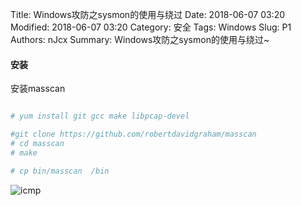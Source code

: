 Title: Windows攻防之sysmon的使用与绕过
Date: 2018-06-07 03:20
Modified: 2018-06-07 03:20
Category: 安全
Tags: Windows
Slug: P1
Authors: nJcx
Summary: Windows攻防之sysmon的使用与绕过~

#### 安装


安装masscan

```bash

# yum install git gcc make libpcap-devel

#git clone https://github.com/robertdavidgraham/masscan
# cd masscan
# make

# cp bin/masscan  /bin

```

![icmp](../images/WechatIMG171.jpeg)